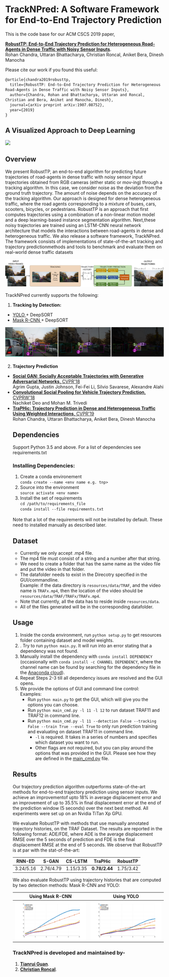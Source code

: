 # TrackNPred: A Software Framework for End-to-End Trajectory Prediction

This is the code base for our ACM CSCS 2019 paper,

[**RobustTP: End-to-End Trajectory Prediction for Heterogeneous Road-Agents in Dense Traffic with Noisy Sensor Inputs**](https://arxiv.org/pdf/1907.08752.pdf). <br>
Rohan Chandra, Uttaran Bhattacharya, Christian Roncal, Aniket Bera, Dinesh Manocha

Please cite our work if you found this useful:

```
@article{chandra2019robusttp,
  title={RobustTP: End-to-End Trajectory Prediction for Heterogeneous Road-Agents in Dense Traffic with Noisy Sensor Inputs},
  author={Chandra, Rohan and Bhattacharya, Uttaran and Roncal, Christian and Bera, Aniket and Manocha, Dinesh},
  journal={arXiv preprint arXiv:1907.08752},
  year={2019}
}
```

## A Visualized Approach to Deep Learning


<img src="img/demo_x250.gif">

## Overview

We present RobustTP, an end-to-end algorithm for predicting future trajectories of road-agents in dense traffic with noisy sensor input trajectories obtained from RGB cameras (either static or mov-ing) through a tracking algorithm. In this case, we consider noise as the deviation from the ground truth trajectory. The amount of noise depends on the accuracy of the tracking algorithm. Our approach is designed for dense heterogeneous traffic, where the road agents corresponding to a mixture of buses, cars, scooters, bicycles, or pedestrians. RobustTP is an approach that first computes trajectories using a combination of a non-linear motion model and a deep learning-based instance segmentation algorithm. Next,these noisy trajectories are trained using an LSTM-CNN neural network architecture that models the interactions between road-agents in dense and heterogeneous traffic. We also release a software framework, TrackNPred. The framework consists of implementations of state-of-the-art tracking and trajectory predictionmethods and tools to benchmark and evaluate them on real-world dense traffic datasets

<img src="img/pipeline.png">

TrackNPred currently supports the following:

1. **Tracking by Detection:**
<ul>
<li> <a href="https://github.com/pjreddie/darknet/wiki/YOLO:-Real-Time-Object-Detection"> YOLO </a>+ DeepSORT  </li>
<li> <a href="https://github.com/matterport/Mask_RCNN"> Mask R-CNN </a>+ DeepSORT</li>
</ul>

<img src="img/trackedTRAFCSCS19.png">

2. **Trajectory Prediction**
<ul>
<li> <a href="https://arxiv.org/abs/1803.10892"> <b>Social GAN: Socially Acceptable Trajectories with Generative Adversarial Networks,</b> CVPR'18  </a><br>
Agrim Gupta, Justin Johnson, Fei-Fei Li, Silvio Savarese, Alexandre Alahi 
</li>
	
<li> <a href="https://arxiv.org/abs/1805.06771" ><b>Convolutional Social Pooling for Vehicle Trajectory Prediction,</b> CVPRW'18</a> <br>
Nachiket Deo and Mohan M. Trivedi
</li>
<li> <a href="http://openaccess.thecvf.com/content_CVPR_2019/papers/Chandra_TraPHic_Trajectory_Prediction_in_Dense_and_Heterogeneous_Traffic_Using_Weighted_CVPR_2019_paper.pdf"> <b>TraPHic: Trajectory Prediction in Dense and Heterogeneous Traffic Using Weighted Interactions,</b> CVPR'19 </a><br>
Rohan Chandra, Uttaran Bhattacharya, Aniket Bera, Dinesh Manocha 
</li>

## Dependencies
Support Python 3.5 and above. For a list of dependencies see requirements.txt

### Installing Dependencies:
1. Create a conda environement<br>
`conda create --name <env name e.g. tnp>`
2. Source into the environment<br>
`source activate <env name>`
3. Install the set of requirements<br>
`cd /path/to/requirements_file`<br>
`conda install --file requirements.txt`
<br>
Note that a lot of the requirements will not be installed by default. These need to installed manually as described later.

## Dataset
* Currently we only accept .mp4 file. 
* The mp4 file must consist of a string and a number after that string.
* We need to create a folder that has the same name as the video file and put the video in that folder. 
* The datafolder needs to exist in the Direcotry specified in the GUI/commandline.<br>
	Example: if the data directory is `resources/data/TRAF`, and the video name is `TRAFx.mp4`, then the location of the video should be `resources/data/TRAF/TRAFx/TRAFx.mp4`.
* Note that currently, all the data has to reside inside `resources/data`.
* All of the files generated will be in the corresponding datafolder.

## Usage
1. Inside the conda environment, run `python setup.py` to get resources folder containing dataset and model weights.
2. . Try to run `python main.py`. It will run into an error stating that a dependency was not found.
3. Manually install the dependency with `conda install DEPENDENCY` (occasionally with `conda install -c CHANNEL DEPENDENCY`, where the channel name can be found by searching for the dependency file in the [Anaconda cloud](https://anaconda.org/)).
4. Repeat Steps 2-3 till all dependency issues are resolved and the GUI opens.
5. We provide the options of GUI and command line control:<br>
	Examples:
	* Run `python main.py` to get the GUI, which will give you the options you can choose.
	* Run `python main_cmd.py -l 11 -l 12` to run dataset TRAF11 and TRAF12 in command line.
	* Run `python main_cmd.py -l 11 --detection False --tracking False --train True --eval True` to only run prediction training and evaluating on dataset TRAF11 in command line.
		* `-l` is required. It takes in a series of numbers and specifies which dataset you want to run. 
		* Other flags are not required, but you can play around the options that was provided in the GUI. Please see how they are defined in the [main_cmd.py](main_cmd.py) file.


## Results
Our trajectory prediction algorithm outperforms state-of-the-art methods for end-to-end trajectory prediction using sensor inputs. We achieve an improvementof upto 18% in average displacement error and an improvement of up to 35.5% in final displacement error at the end of the prediction window (5 seconds) over the next best method. All experiments were set up on an Nvidia TiTan Xp GPU.

We evaluate RobustTP with methods that use manually annotated trajectory histories, on the TRAF Dataset. The results are reported in the following format: ADE/FDE, where ADE is the average displacement RMSE over the 5 seconds of prediction and FDE is the final displacement RMSE at the end of 5 seconds. We observe that RobustTP is at par with the stat-of-the-art:
	
| RNN-ED    | S-GAN  |CS-LSTM | TraPHic|RobustTP|
| ---        |    ----   |  ----   |----   |----   |
|3.24/5.16 | 2.76/4.79 | 1.15/3.35 | **0.78/2.44** | 1.75/3.42|

We also evaluate RobustTP using trajectory histories that are computed by two detection methods: Mask R-CNN and YOLO:

Using Mask R-CNN            |  Using YOLO
:-------------------------:|:-------------------------:
![](img/rmse.png)  |  ![](img/rmse_yolo.png)

### TrackNPred is developed and maintained by-
1. [**Tianrui Guan**](https://www.linkedin.com/in/tianrui-guan-b76733ba/detail/contact-info/).
2. [**Christian Roncal**](https://github.com/christian-rncl).

